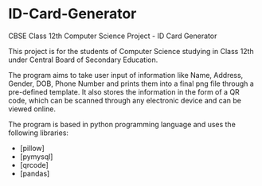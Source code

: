 # ID-Card-Generator
CBSE Class 12th Computer Science Project - ID Card Generator

This project is for the students of Computer Science studying in Class 12th under Central Board of Secondary Education.

The program aims to take user input of information like Name, Address, Gender, DOB, Phone Number and prints them into a final png file through a pre-defined template.
It also stores the information in the form of a QR code, which can be scanned through any electronic device and can be viewed online.

The program is based in python programming language and uses the following libraries:

- [pillow]
- [pymysql]
- [qrcode]
- [pandas]
